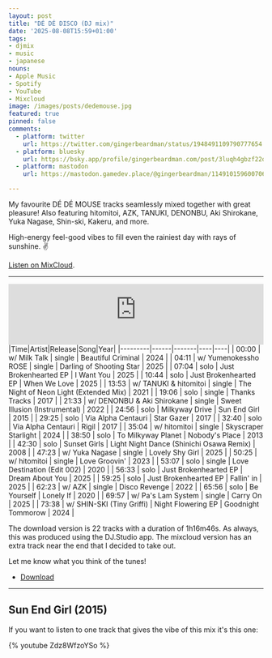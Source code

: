 ```yaml
---
layout: post
title: "DÉ DÉ DISCO (DJ mix)"
date: '2025-08-08T15:59+01:00'
tags:
- djmix
- music
- japanese
nouns:
- Apple Music
- Spotify
- YouTube
- Mixcloud
image: /images/posts/dedemouse.jpg
featured: true
pinned: false
comments:
  - platform: twitter
    url: https://twitter.com/gingerbeardman/status/1948491109790777654
  - platform: bluesky
    url: https://bsky.app/profile/gingerbeardman.com/post/3luqh4gbzf22q
  - platform: mastodon
    url: https://mastodon.gamedev.place/@gingerbeardman/114910159600706717

---
```


My favourite DÉ DÉ MOUSE tracks seamlessly mixed together with great pleasure! Also featuring hitomitoi, AZK, TANUKI, DENONBU, Aki Shirokane, Yuka Nagase, Shin-ski, Kakeru, and more.

High-energy feel-good vibes to fill even the rainiest day with rays of sunshine. ✌️

[Listen on MixCloud](https://www.mixcloud.com/gingerbeardman/de-de-mouse-disco/).

----

<iframe width="100%" height="120" src="https://player-widget.mixcloud.com/widget/iframe/?hide_cover=1&feed=%2Fgingerbeardman%2Fde-de-mouse-disco%2F" frameborder="0" ></iframe>

<div class="table-wrapper" markdown="block">
|Time|Artist|Release|Song|Year|
|---------|------|-------|----|----|
| 00:00 | w/ Milk Talk | single | Beautiful Criminal | 2024 |
| 04:11 | w/ Yumenokessho ROSE | single | Darling of Shooting Star | 2025 |
| 07:04 | solo | Just Brokenhearted EP | I Want You | 2025 |
| 10:44 | solo | Just Brokenhearted EP | When We Love | 2025 |
| 13:53 | w/ TANUKI & hitomitoi | single | The Night of Neon Light (Extended Mix) | 2021 |
| 19:06 | solo | single | Thanks Tracks | 2017 |
| 21:33 | w/ DENONBU & Aki Shirokane | single | Sweet Illusion (Instrumental) | 2022 |
| 24:56 | solo | Milkyway Drive | Sun End Girl | 2015 |
| 29:25 | solo | Via Alpha Centauri | Star Gazer | 2017 |
| 32:40 | solo | Via Alpha Centauri | Rigil | 2017 |
| 35:04 | w/ hitomitoi | single | Skyscraper Starlight | 2024 |
| 38:50 | solo | To Milkyway Planet | Nobody's Place | 2013 |
| 42:30 | solo | Sunset Girls | Light Night Dance (Shinichi Osawa Remix) | 2008 |
| 47:23 | w/ Yuka Nagase | single | Lovely Shy Girl | 2025 |
| 50:25 | w/ hitomitoi | single | Love Groovin' | 2023 |
| 53:07 | solo | single | Love Destination (Edit 002) | 2020 |
| 56:33 | solo | Just Brokenhearted EP | Dream About You | 2025 |
| 59:25 | solo | Just Brokenhearted EP | Fallin' in | 2025 |
| 62:23 | w/ AZK | single | Disco Revenge | 2022 |
| 65:56 | solo | Be Yourself | Lonely If | 2020 |
| 69:57 | w/ Pa's Lam System | single | Carry On | 2025 |
| 73:38 | w/ SHIN-SKI (Tiny Griffi) | Night Flowering EP | Goodnight Tommorow | 2024 |

</div>

The download version is 22 tracks with a duration of 1h16m46s. As always, this was produced using the DJ.Studio app. The mixcloud version has an extra track near the end that I decided to take out.

Let me know what you think of the tunes!

- [Download](https://mega.nz/folder/UkokGISS#zZHaUOzcD1KmNY_yNbzwXQ)

----

## Sun End Girl (2015)

If you want to listen to one track that gives the vibe of this mix it's this one:

{% youtube Zdz8WfzoYSo  %}
